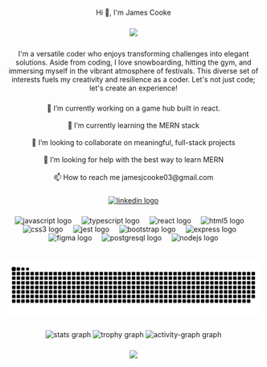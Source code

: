 <p align="center">Hi 👋, I'm James Cooke</p>

###

<div align="center">
  <img height="200" src="https://s3.eu-west-1.amazonaws.com/soc-platform-content-dev/users/jamesthecooke/Character%20Building/jamesthecooke/jamesthecooke_1024.png"  />
</div>

###

<p align="center">I'm a versatile coder who enjoys transforming challenges into elegant solutions. Aside from coding, I love snowboarding, hitting the gym, and immersing myself in the vibrant atmosphere of festivals. This diverse set of interests fuels my creativity and resilience as a coder. Let's not just code; let's create an experience!</p>

###

<p align="center">🔭 I’m currently working on a game hub built in react. <br><br>🌱 I’m currently learning the MERN stack<br><br>👯 I’m looking to collaborate on meaningful, full-stack projects<br><br>🤝 I’m looking for help with the best way to learn MERN<br><br>📫 How to reach me jamesjcooke03@gmail.com</p>

###

<div align="center">
  <a href="www.linkedin.com/in/james-cooke2003/" target="_blank">
    <img src="https://raw.githubusercontent.com/maurodesouza/profile-readme-generator/master/src/assets/icons/social/linkedin/default.svg" width="52" height="40" alt="linkedin logo"  />
  </a>
</div>

###

<div align="center">
  <img src="https://cdn.jsdelivr.net/gh/devicons/devicon/icons/javascript/javascript-original.svg" height="40" alt="javascript logo"  />
  <img width="12" />
  <img src="https://cdn.jsdelivr.net/gh/devicons/devicon/icons/typescript/typescript-original.svg" height="40" alt="typescript logo"  />
  <img width="12" />
  <img src="https://cdn.jsdelivr.net/gh/devicons/devicon/icons/react/react-original.svg" height="40" alt="react logo"  />
  <img width="12" />
  <img src="https://cdn.jsdelivr.net/gh/devicons/devicon/icons/html5/html5-original.svg" height="40" alt="html5 logo"  />
  <img width="12" />
  <img src="https://cdn.jsdelivr.net/gh/devicons/devicon/icons/css3/css3-original.svg" height="40" alt="css3 logo"  />
  <img width="12" />
  <img src="https://cdn.jsdelivr.net/gh/devicons/devicon/icons/jest/jest-plain.svg" height="40" alt="jest logo"  />
  <img width="12" />
  <img src="https://cdn.jsdelivr.net/gh/devicons/devicon/icons/bootstrap/bootstrap-original.svg" height="40" alt="bootstrap logo"  />
  <img width="12" />
  <img src="https://cdn.jsdelivr.net/gh/devicons/devicon/icons/express/express-original.svg" height="40" alt="express logo"  />
  <img width="12" />
  <img src="https://cdn.jsdelivr.net/gh/devicons/devicon/icons/figma/figma-original.svg" height="40" alt="figma logo"  />
  <img width="12" />
  <img src="https://cdn.jsdelivr.net/gh/devicons/devicon/icons/postgresql/postgresql-original.svg" height="40" alt="postgresql logo"  />
  <img width="12" />
  <img src="https://cdn.jsdelivr.net/gh/devicons/devicon/icons/nodejs/nodejs-original.svg" height="40" alt="nodejs logo"  />
</div>

###

<br clear="both">

<img src="https://raw.githubusercontent.com/jamesthecooke/jamesthecooke/output/snake.svg" alt="Snake animation" />

###

<div align="center">
  <img src="https://github-readme-stats.vercel.app/api?username=jamesthecooke&hide_title=false&hide_rank=false&show_icons=true&include_all_commits=true&count_private=true&disable_animations=false&theme=dracula&locale=en&hide_border=false&order=1" height="150" alt="stats graph"  />
  <img src="https://github-profile-trophy.vercel.app?username=jamesthecooke&theme=dracula&column=-1&row=1&margin-w=8&margin-h=8&no-bg=false&no-frame=false&order=4" height="150" alt="trophy graph"  />
  <img src="https://github-readme-activity-graph.vercel.app/graph?username=jamesthecooke&radius=16&theme=react&area=true&order=5" height="300" alt="activity-graph graph"  />
</div>

###

<div align="center">
  <img src="https://profile-counter.glitch.me/jamesthecooke/count.svg?"  />
</div>

###
